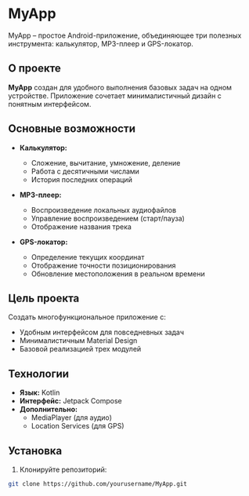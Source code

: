 # MyApp

MyApp – простое Android-приложение, объединяющее три полезных инструмента: калькулятор, MP3-плеер и GPS-локатор.

## О проекте

**MyApp** создан для удобного выполнения базовых задач на одном устройстве. Приложение сочетает минималистичный дизайн с понятным интерфейсом.

## Основные возможности

- **Калькулятор:**
  - Сложение, вычитание, умножение, деление
  - Работа с десятичными числами
  - История последних операций

- **MP3-плеер:**
  - Воспроизведение локальных аудиофайлов
  - Управление воспроизведением (старт/пауза)
  - Отображение названия трека

- **GPS-локатор:**
  - Определение текущих координат
  - Отображение точности позиционирования
  - Обновление местоположения в реальном времени

## Цель проекта
Создать многофункциональное приложение с:
- Удобным интерфейсом для повседневных задач
- Минималистичным Material Design
- Базовой реализацией трех модулей

## Технологии
- **Язык:** Kotlin
- **Интерфейс:** Jetpack Compose
- **Дополнительно:** 
  - MediaPlayer (для аудио)
  - Location Services (для GPS)

## Установка
1. Клонируйте репозиторий:
```bash
git clone https://github.com/yourusername/MyApp.git
